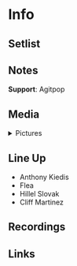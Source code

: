 # Info

## Setlist

## Notes

**Support**: Agitpop

## Media 

<details>
  <summary>Pictures</summary>
  <img alt="Clipping" title="Clipping" src="19851106a.png" height="200" />
</details>

## Line Up

* Anthony Kiedis
* Flea
* Hillel Slovak
* Cliff Martinez

## Recordings

## Links